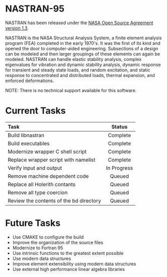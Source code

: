 # NASTRAN-95

NASTRAN has been released under the
[NASA Open Source Agreement version 1.3](https://github.com/nasa/NASTRAN-95/raw/master/NASA%20Open%20Source%20Agreement-NASTRAN%2095.doc).


NASTRAN is the NASA Structural Analysis System, a finite element
analysis program (FEA) completed in the early 1970's. It was the first
of its kind and opened the door to computer-aided
engineering. Subsections of a design can be modeled and then larger
groupings of these elements can again be modeled. NASTRAN can handle
elastic stability analysis, complex eigenvalues for vibration and
dynamic stability analysis, dynamic response for transient and steady
state loads, and random excitation, and static response to
concentrated and distributed loads, thermal expansion, and enforced
deformations.

NOTE: There is no technical support available for this software.

# Current Tasks

Task                                    | Status
:---------------------------------------|:------------:
Build libnastran                        | Complete
Build executables                       | Complete
Modernize wrapper C shell script        | Complete
Replace wrapper script with namelist    | Complete
Verify input and output                 | In Progress
Remove machine dependent code           | Queued
Replace all Holerith contants           | Queued
Remove all type coercion                | Queued
Review the contents of the bd directory | Queued

# Future Tasks

* Use CMAKE to configure the build
* Improve the organization of the source files
* Modernize to Fortran 95
* Use intrinsic functions to the greatest extent possible
* Use modern data structures
* Improve element extensibility using modern data structures
* Use external high performance linear algebra libraries
